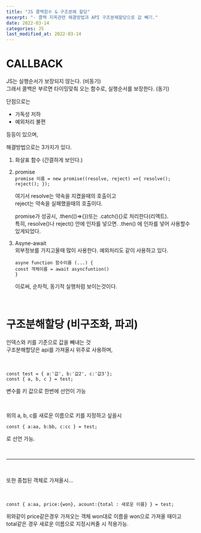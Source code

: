```yaml
---
title: "JS 콜백함수 & 구조분해 할당"
excerpt: "- 콜백 지옥관련 해결방법과 API 구조분해할당으로 값 빼기."
date: 2022-03-14
categories: JS
last_modified_at: 2022-03-14
---
```


# CALLBACK

JS는 실행순서가 보장되지 않는다. (비동기)  
그래서 콜백은 부르면 타이밍맞춰 오는 함수로, 실행순서를 보장한다. (동기)

단점으로는

- 가독성 저하
- 예외처리 불편

등등이 있으며,

해결방법으로는 3가지가 있다.

1. 화살표 함수 (간결하게 보인다.)
2. promise  
   `promise 이름 = new promise((resolve, reject) =>{ resolve(); reject(); });`

   여기서 resolve는 약속을 지켰을때의 호출이고  
   reject는 약속을 실패했을때의 호출이다.

   promise가 성공시, .then(()=>{})또는 .catch(){}로 처리한다(리엑트).  
   특히, resolve()나 reject() 안에 인자를 넣으면. .then() 에 인자를 넣어 사용할수 있게되었다.

3. Asyne-await  
   외부정보를 가지고올때 많이 사용한다. 예외처리도 같이 사용하고 있다.

   ```
   asyne function 함수이름 (...) {
   const 객체이름 = await asyncfuntion()
   }
   ```

   이로써, 순차적, 동기적 실행처럼 보이는것이다.

<br>

# 구조분해할당 (비구조화, 파괴)

인덱스와 키를 기준으로 값을 빼내는 것  
구조분해할당은 api를 가져올시 위주로 사용하며,

<br>

```
const test = { a:'값', b:'값2', c:'값3'};
const { a, b, c } = test;
```

변수를 키 값으로 한번에 선언이 가능

<br>

위의 a, b, c를 새로운 이름으로 키를 지정하고 싶을시

```
const { a:aa, b:bb, c:cc } = test;
```

로 선언 가능.

<br>

---

<br>

또한 중첩된 객체로 가져올시...

<br>

```
const { a:aa, price:{won}, acount:{total : 새로운 이름} } = test;
```

위와같이 price같은경우 가져오는 객체 won대로 이름을 won으로 가져올 때이고  
total같은 경우 새로운 이름으로 지정시켜줄 시 적용가능.
